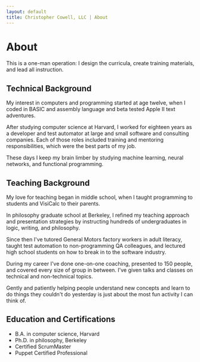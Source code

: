 ```yaml
---
layout: default
title: Christopher Cowell, LLC | About
---
```


# About

This is a one-man operation: I design the curricula, create training materials, and lead all instruction.


## Technical Background

My interest in computers and programming started at age twelve, when I coded in BASIC and assembly language and beta tested Apple II text adventures.

After studying computer science at Harvard, I worked for eighteen years as a developer and test automator at large and small software and consulting companies. Each of those roles included training and mentoring responsibilities, which were the best parts of my job.

These days I keep my brain limber by studying machine learning, neural networks, and functional programming.


## Teaching Background

My love for teaching began in middle school, when I taught programming to students and VisiCalc to their parents.

In philosophy graduate school at Berkeley, I refined my teaching approach and presentation strategies by instructing hundreds of undergraduates in logic, writing, and philosophy.

Since then I've tutored General Motors factory workers in adult literacy, taught test automation to non-programming QA colleagues, and lectured high school students on how to break in to the software industry.

During my career I've done one-on-one coaching, presented to 150 people, and covered every size of group in between. I've given talks and classes on technical and non-technical topics.

Gently and patiently helping people understand new concepts and learn to do things they couldn't do yesterday is just about the most fun activity I can think of.


## Education and Certifications

+ B.A. in computer science, Harvard
+ Ph.D. in philosophy, Berkeley
+ Certified ScrumMaster
+ Puppet Certified Professional
